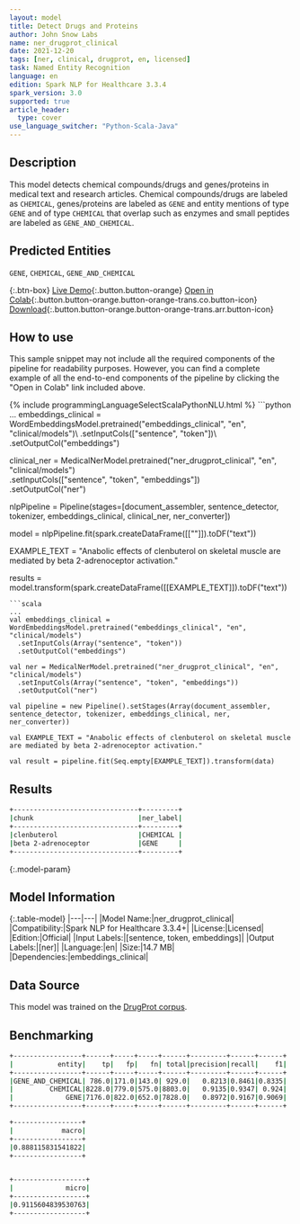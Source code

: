 ```yaml
---
layout: model
title: Detect Drugs and Proteins
author: John Snow Labs
name: ner_drugprot_clinical
date: 2021-12-20
tags: [ner, clinical, drugprot, en, licensed]
task: Named Entity Recognition
language: en
edition: Spark NLP for Healthcare 3.3.4
spark_version: 3.0
supported: true
article_header:
  type: cover
use_language_switcher: "Python-Scala-Java"
---
```


## Description

This model detects chemical compounds/drugs and genes/proteins in medical text and research articles. Chemical compounds/drugs are labeled as `CHEMICAL`, genes/proteins are labeled as `GENE` and entity mentions of type `GENE` and of type `CHEMICAL` that overlap such as enzymes and small peptides are labeled as `GENE_AND_CHEMICAL`.

## Predicted Entities

`GENE`, `CHEMICAL`, `GENE_AND_CHEMICAL`

{:.btn-box}
[Live Demo](https://demo.johnsnowlabs.com/healthcare/NER_DRUG_PROT/){:.button.button-orange}
[Open in Colab](https://github.com/JohnSnowLabs/spark-nlp-workshop/blob/master/tutorials/Certification_Trainings/Healthcare/1.Clinical_Named_Entity_Recognition_Model.ipynb){:.button.button-orange.button-orange-trans.co.button-icon}
[Download](https://s3.amazonaws.com/auxdata.johnsnowlabs.com/clinical/models/ner_drugprot_clinical_en_3.3.3_3.0_1639989110299.zip){:.button.button-orange.button-orange-trans.arr.button-icon}

## How to use

This sample snippet may not include all the required components of the pipeline for readability purposes. However, you can find a complete example of all the end-to-end components of the pipeline by clicking the "Open in Colab" link included above.




<div class="tabs-box" markdown="1">
{% include programmingLanguageSelectScalaPythonNLU.html %}
```python
...
embeddings_clinical = WordEmbeddingsModel.pretrained("embeddings_clinical", "en", "clinical/models")\
  .setInputCols(["sentence", "token"])\
  .setOutputCol("embeddings")

clinical_ner = MedicalNerModel.pretrained("ner_drugprot_clinical", "en", "clinical/models")\
  .setInputCols(["sentence", "token", "embeddings"])\
  .setOutputCol("ner")

nlpPipeline = Pipeline(stages=[document_assembler, sentence_detector, tokenizer, embeddings_clinical, clinical_ner, ner_converter])

model = nlpPipeline.fit(spark.createDataFrame([[""]]).toDF("text"))

EXAMPLE_TEXT = "Anabolic effects of clenbuterol on skeletal muscle are mediated by beta 2-adrenoceptor activation."

results = model.transform(spark.createDataFrame([[EXAMPLE_TEXT]]).toDF("text"))
```
```scala
...
val embeddings_clinical = WordEmbeddingsModel.pretrained("embeddings_clinical", "en", "clinical/models")
  .setInputCols(Array("sentence", "token"))
  .setOutputCol("embeddings")

val ner = MedicalNerModel.pretrained("ner_drugprot_clinical", "en", "clinical/models")
  .setInputCols(Array("sentence", "token", "embeddings"))
  .setOutputCol("ner")

val pipeline = new Pipeline().setStages(Array(document_assembler, sentence_detector, tokenizer, embeddings_clinical, ner, ner_converter))

val EXAMPLE_TEXT = "Anabolic effects of clenbuterol on skeletal muscle are mediated by beta 2-adrenoceptor activation."

val result = pipeline.fit(Seq.empty[EXAMPLE_TEXT]).transform(data)
```
</div>

## Results

```bash
+-------------------------------+---------+
|chunk                          |ner_label|
+-------------------------------+---------+
|clenbuterol                    |CHEMICAL |
|beta 2-adrenoceptor            |GENE     |
+-------------------------------+---------+
```

{:.model-param}
## Model Information

{:.table-model}
|---|---|
|Model Name:|ner_drugprot_clinical|
|Compatibility:|Spark NLP for Healthcare 3.3.4+|
|License:|Licensed|
|Edition:|Official|
|Input Labels:|[sentence, token, embeddings]|
|Output Labels:|[ner]|
|Language:|en|
|Size:|14.7 MB|
|Dependencies:|embeddings_clinical|

## Data Source

This model was trained on the [DrugProt corpus](https://zenodo.org/record/5119892).

## Benchmarking

```bash
+-----------------+------+-----+-----+------+---------+------+------+
|           entity|    tp|   fp|   fn| total|precision|recall|    f1|
+-----------------+------+-----+-----+------+---------+------+------+
|GENE_AND_CHEMICAL| 786.0|171.0|143.0| 929.0|   0.8213|0.8461|0.8335|
|         CHEMICAL|8228.0|779.0|575.0|8803.0|   0.9135|0.9347| 0.924|
|             GENE|7176.0|822.0|652.0|7828.0|   0.8972|0.9167|0.9069|
+-----------------+------+-----+-----+------+---------+------+------+

+-----------------+
|            macro|
+-----------------+
|0.888115831541822|
+-----------------+


+------------------+
|             micro|
+------------------+
|0.9115604839530763|
+------------------+
```
